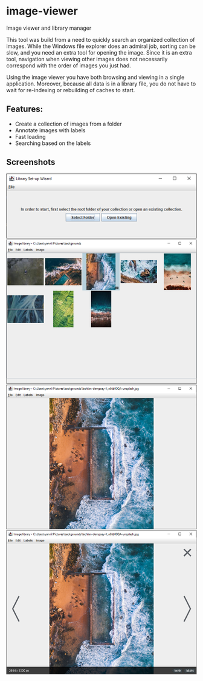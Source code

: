 # image-viewer
Image viewer and library manager

This tool was build from a need to quickly search an organized collection of images. While the Windows file explorer does an admiral job, sorting can be slow, and you need an extra tool for opening the image. Since it is an extra tool, navigation when viewing other images does not necessarily correspond with the order of images you just had.

Using the image viewer you have both browsing and viewing in a single application. Moreover, because all data is in a library file, you do not have to wait for re-indexing or rebuilding of caches to start.

## Features:
* Create a collection of images from a folder
* Annotate images with labels
* Fast loading
* Searching based on the labels

## Screenshots
![Creating a new library](doc/setup.png)
![Viewing the images](doc/library.png)
![Viewing an image](doc/image-imersive.png)
![Viewing an image with annotated labels](doc/image.png)